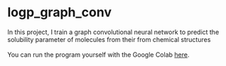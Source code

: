 # logp_graph_conv
In this project, I train a graph convolutional neural network to predict the solubility parameter of molecules from their from chemical structures
<br>
<br>
You can run the program yourself with the Google Colab [here](https://colab.research.google.com/drive/1UxtWdM2Qi7WndiefzuCFYZYccwa2GBDB?usp=sharing).
